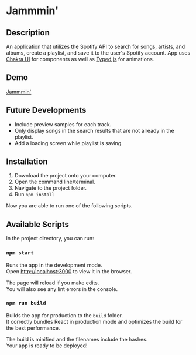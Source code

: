 # Jammmin'

## Description

An application that utilizes the Spotify API to search for songs, artists, and albums, create a playlist, and save it to the user's Spotify account. App uses [Chakra UI](https://chakra-ui.com/) for components as well as [Typed.js](https://mattboldt.com/demos/typed-js/) for animations.

## Demo

[Jammmin'](http://jammmin-ml.surge.sh)

## Future Developments

- Include preview samples for each track.
- Only display songs in the search results that are not already in the playlist.
- Add a loading screen while playlist is saving.

## Installation

1. Download the project onto your computer.
2. Open the command line/terminal.
3. Navigate to the project folder.
4. Run `npm install`

Now you are able to run one of the following scripts.

## Available Scripts

In the project directory, you can run:

### `npm start`

Runs the app in the development mode.\
Open [http://localhost:3000](http://localhost:3000) to view it in the browser.

The page will reload if you make edits.\
You will also see any lint errors in the console.

### `npm run build`

Builds the app for production to the `build` folder.\
It correctly bundles React in production mode and optimizes the build for the best performance.

The build is minified and the filenames include the hashes.\
Your app is ready to be deployed!
